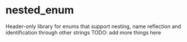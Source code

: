 # nested_enum

Header-only library for enums that support nesting, name reflection and identification through other strings 
TODO: add more things here